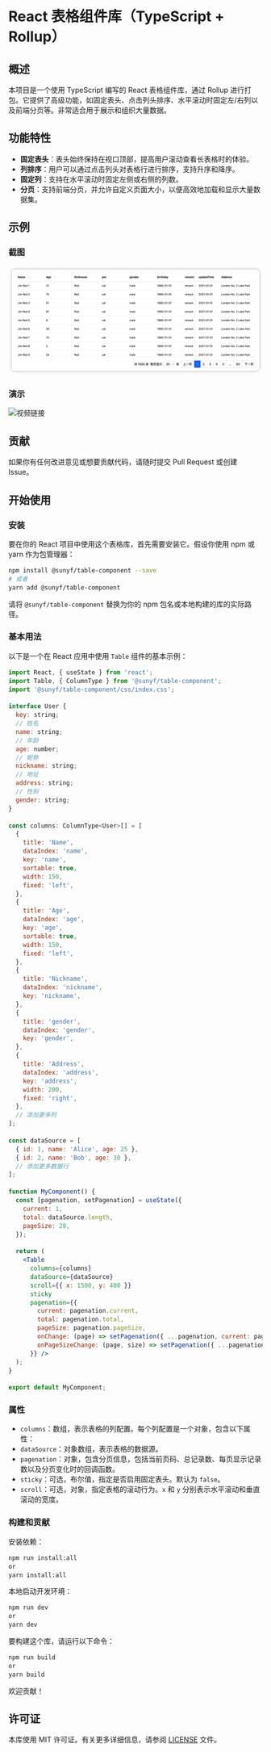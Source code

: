 # React 表格组件库（TypeScript + Rollup）

## 概述

本项目是一个使用 TypeScript 编写的 React 表格组件库，通过 Rollup 进行打包。它提供了高级功能，如固定表头、点击列头排序、水平滚动时固定左/右列以及前端分页等。非常适合用于展示和组织大量数据。

## 功能特性

- **固定表头**：表头始终保持在视口顶部，提高用户滚动查看长表格时的体验。
- **列排序**：用户可以通过点击列头对表格行进行排序，支持升序和降序。
- **固定列**：支持在水平滚动时固定左侧或右侧的列数。
- **分页**：支持前端分页，并允许自定义页面大小，以便高效地加载和显示大量数据集。

## 示例

### 截图

![Table Component Screenshot](./screen/iShot_2024-09-13_10.15.09.png)

### 演示

![视频链接](./screen/Screen-2024-09-13-101644.gif)

## 贡献

如果你有任何改进意见或想要贡献代码，请随时提交 Pull Request 或创建 Issue。

## 开始使用

### 安装

要在你的 React 项目中使用这个表格库，首先需要安装它。假设你使用 npm 或 yarn 作为包管理器：

```bash
npm install @sunyf/table-component --save
# 或者
yarn add @sunyf/table-component
```

请将 `@sunyf/table-component` 替换为你的 npm 包名或本地构建的库的实际路径。

### 基本用法

以下是一个在 React 应用中使用 `Table` 组件的基本示例：

```jsx
import React, { useState } from 'react';
import Table, { ColumnType } from '@sunyf/table-component';
import '@sunyf/table-component/css/index.css';

interface User {
  key: string;
  // 姓名
  name: string;
  // 年龄
  age: number;
  // 昵称
  nickname: string;
  // 地址
  address: string;
  // 性别
  gender: string;
}

const columns: ColumnType<User>[] = [
  {
    title: 'Name',
    dataIndex: 'name',
    key: 'name',
    sortable: true,
    width: 150,
    fixed: 'left',
  },
  {
    title: 'Age',
    dataIndex: 'age',
    key: 'age',
    sortable: true,
    width: 150,
    fixed: 'left',
  },
  {
    title: 'Nickname',
    dataIndex: 'nickname',
    key: 'nickname',
  },
  {
    title: 'gender',
    dataIndex: 'gender',
    key: 'gender',
  },
  {
    title: 'Address',
    dataIndex: 'address',
    key: 'address',
    width: 200,
    fixed: 'right',
  },
  // 添加更多列
];

const dataSource = [
  { id: 1, name: 'Alice', age: 25 },
  { id: 2, name: 'Bob', age: 30 },
  // 添加更多数据行
];

function MyComponent() {
  const [pagenation, setPagenation] = useState({
    current: 1,
    total: dataSource.length,
    pageSize: 20,
  });

  return (
    <Table
      columns={columns}
      dataSource={dataSource}
      scroll={{ x: 1500, y: 400 }}
      sticky
      pagenation={{
        current: pagenation.current,
        total: pagenation.total,
        pageSize: pagenation.pageSize,
        onChange: (page) => setPagenation({ ...pagenation, current: page }),
        onPageSizeChange: (page, size) => setPagenation({ ...pagenation, current: page, pageSize: size })
      }} />
  );
}

export default MyComponent;
```

### 属性

- `columns`：数组，表示表格的列配置。每个列配置是一个对象，包含以下属性：
- `dataSource`：对象数组，表示表格的数据源。
- `pagenation`：对象，包含分页信息，包括当前页码、总记录数、每页显示记录数以及分页变化时的回调函数。
- `sticky`：可选，布尔值，指定是否启用固定表头。默认为 `false`。
- `scroll`：可选，对象，指定表格的滚动行为。`x` 和 `y` 分别表示水平滚动和垂直滚动的宽度。

### 构建和贡献

安装依赖：

```bash
npm run install:all
or
yarn install:all
```

本地启动开发环境：

```bash
npm run dev
or
yarn dev
```

要构建这个库，请运行以下命令：

```bash
npm run build
or
yarn build
```

欢迎贡献！

## 许可证

本库使用 MIT 许可证。有关更多详细信息，请参阅 [LICENSE](LICENSE) 文件。
